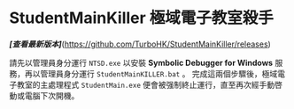 # StudentMainKiller  極域電子教室殺手
**_[查看最新版本]_**(https://github.com/TurboHK/StudentMainKiller/releases)


請先以管理員身分運行 `NTSD.exe` 以安裝 **Symbolic Debugger for Windows** 服務，再以管理員身分運行 `StudentMainKILLER.bat` 。
完成這兩個步驟後，極域電子教室的主處理程式 `StudentMain.exe` 便會被强制終止運行，直至再次經手動啓動或電腦下次開機。
